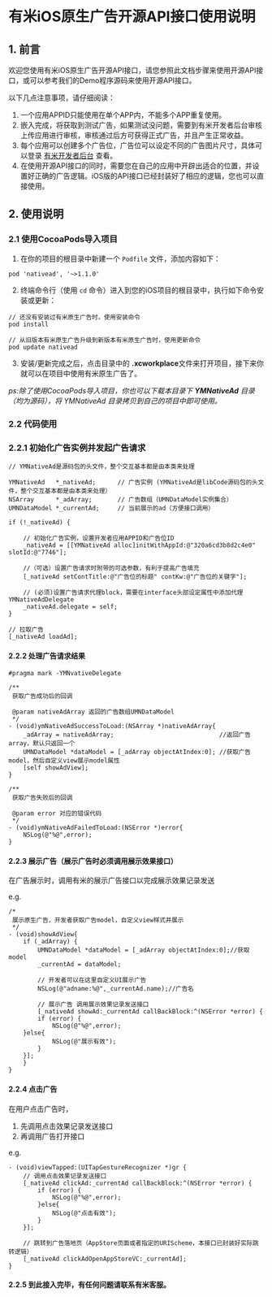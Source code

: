 # 有米iOS原生广告开源API接口使用说明

## 1. 前言

欢迎您使用有米iOS原生广告开源API接口，请您参照此文档步骤来使用开源API接口，或可以参考我们的Demo程序源码来使用开源API接口。

以下几点注意事项，请仔细阅读：

1. 一个应用APPID只能使用在单个APP内，不能多个APP重复使用。
2. 嵌入完成，将获取到测试广告，如果测试没问题，需要到有米开发者后台审核上传应用进行审核，审核通过后方可获得正式广告，并且产生正常收益。
3. 每个应用可以创建多个广告位，广告位可以设定不同的广告图片尺寸，具体可以登录 [有米开发者后台](http://app.youmi.net) 查看。
4. 在使用开源API接口的同时，需要您在自己的应用中开辟出适合的位置，并设置好正确的广告逻辑。iOS版的API接口已经封装好了相应的逻辑，您也可以直接使用。


## 2. 使用说明

### 2.1 使用CocoaPods导入项目

1. 在你的项目的根目录中新建一个 `Podfile` 文件，添加内容如下：

```
pod 'nativead', '~>1.1.0'
```

2. 终端命令行（使用 `cd` 命令）进入到您的iOS项目的根目录中，执行如下命令安装或更新：

```
// 还没有安装过有米原生广告时，使用安装命令
pod install

// 从旧版本有米原生广告升级到新版本有米原生广告时，使用更新命令
pod update nativead
```

3. 安装/更新完成之后，点击目录中的 **.xcworkplace**文件来打开项目，接下来你就可以在项目中使用有米原生广告了。

*ps:除了使用CocoaPods导入项目，你也可以下载本目录下 **YMNativeAd** 目录（均为源码），将 YMNativeAd 目录拷贝到自己的项目中即可使用。*

### 2.2 代码使用

### 2.2.1 初始化广告实例并发起广告请求

```
// YMNativeAd是源码包的头文件，整个交互基本都是由本类来处理

YMNativeAd   *_nativeAd;      // 广告实例 (YMNativeAd是libCode源码包的头文件，整个交互基本都是由本类来处理）
NSArray      *_adArray;       // 广告数组（UMNDataModel实例集合）
UMNDataModel *_currentAd;     // 当前展示的ad（方便接口调用）

if (!_nativeAd) {

    // 初始化广告实例，设置开发者应用APPID和广告位ID
    _nativeAd = [[YMNativeAd alloc]initWithAppId:@"320a6cd3b8d2c4e0" slotId:@"7746"];

    //（可选）设置广告请求时附带的可选参数，有利于提高广告填充
    [_nativeAd setContTitle:@"广告位的标题" contKw:@"广告位的关键字"];

    // (必须)设置广告请求代理block，需要在interface头部设定属性中添加代理 YMNativeAdDelegate
    _nativeAd.delegate = self; 
}

// 拉取广告
[_nativeAd loadAd];
```

#### 2.2.2 处理广告请求结果

```
#pragma mark -YMNvativeDelegate

/**
 获取广告成功后的回调

 @param nativeAdArray 返回的广告数组UMNDataModel
 */
- (void)ymNativeAdSuccessToLoad:(NSArray *)nativeAdArray{
    _adArray = nativeAdArray;                             //返回广告array，默认只返回一个
    UMNDataModel *dataModel = [_adArray objectAtIndex:0]; //获取广告model，然后自定义view展示model属性
    [self showAdView];
}

/**
 获取广告失败后的回调

 @param error 对应的错误代码
 */
- (void)ymNativeAdFailedToLoad:(NSError *)error{
    NSLog(@"%@",error);
} 
```

#### 2.2.3 展示广告（展示广告时必须调用展示效果接口）

在广告展示时，调用有米的展示广告接口以完成展示效果记录发送

e.g.

```
/*
 展示原生广告，开发者获取广告model，自定义view样式并展示
 */
- (void)showAdView{
    if (_adArray) {
        UMNDataModel *dataModel = [_adArray objectAtIndex:0];//获取model
        _currentAd = dataModel;
		
        // 开发者可以在这里自定义UI展示广告
        NSLog(@"adname:%@",_currentAd.name);//广告名

        // 展示广告 调用展示效果记录发送接口
        [_nativeAd showAd:_currentAd callBackBlock:^(NSError *error) {
        if (error) {
            NSLog(@"%@",error);
   	}else{
            NSLog(@"展示有效");
    	}
	}];
    }
}
```

#### 2.2.4 点击广告

在用户点击广告时，

1. 先调用点击效果记录发送接口
2. 再调用广告打开接口

e.g.

```
- (void)viewTapped:(UITapGestureRecognizer *)gr {
    // 调用点击效果记录发送接口
    [_nativeAd clickAd:_currentAd callBackBlock:^(NSError *error) {
        if (error) {
            NSLog(@"%@",error);
        }else{
            NSLog(@"点击有效");
        }
    }];

    // 跳转到广告落地页（AppStore页面或者指定的URIScheme，本接口已封装好实际跳转逻辑）
    [_nativeAd clickAdOpenAppStoreVC:_currentAd];
}
```

#### 2.2.5 到此接入完毕，有任何问题请联系有米客服。

